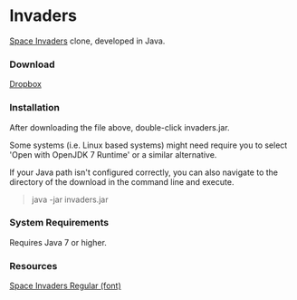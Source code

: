 Invaders
=
[Space Invaders](http://en.wikipedia.org/wiki/Space_Invaders) clone, developed in Java.


### Download
[Dropbox](https://www.dropbox.com/s/xb44uoluz8dnfw0/invaders.jar?dl=0)



### Installation
After downloading the file above, double-click invaders.jar.

Some systems (i.e. Linux based systems) might need require you to select 'Open with OpenJDK 7 Runtime' or a similar alternative.

If your Java path isn't configured correctly, you can also navigate to the directory of the download in the command line and execute.

>java -jar invaders.jar

### System Requirements
Requires Java 7 or higher.

### Resources
[Space Invaders Regular (font)](http://www.fonts2u.com/space-invaders-regular.font)
